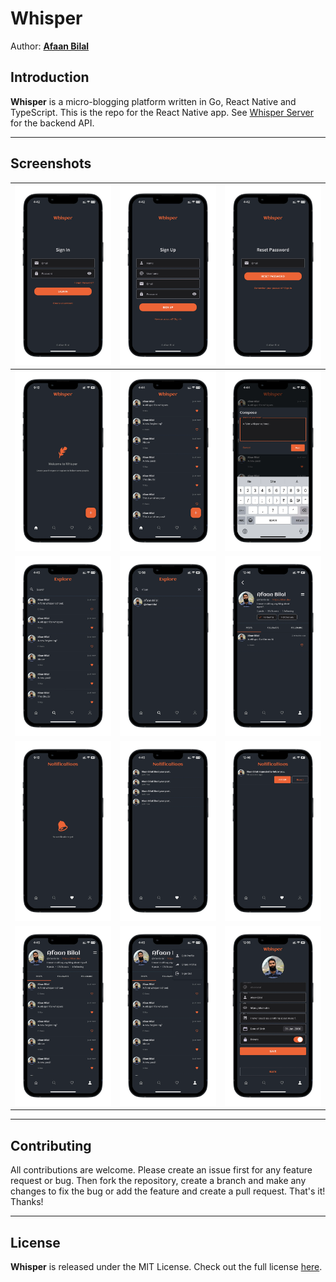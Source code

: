 Whisper
=======

Author: **[Afaan Bilal](https://afaan.dev)**

## Introduction
**Whisper** is a micro-blogging platform written in Go, React Native and TypeScript. This is the repo for the React Native app. See [Whisper Server](https://github.com/AfaanBilal/whisper) for the backend API.

---

## Screenshots

|              ![SignIn](/screenshots/SignIn.webp)              |             ![SignUp](/screenshots/SignUp.webp)             |        ![Reset Password](/screenshots/ResetPassword.webp)         |
| :-----------------------------------------------------------: | :---------------------------------------------------------: | :---------------------------------------------------------------: |
|             ![Welcome](/screenshots/Welcome.webp)             |               ![Home](/screenshots/Home.webp)               |               ![Compose](/screenshots/Compose.webp)               |
|             ![Explore](/screenshots/Explore.webp)             |     ![Explore Search](/screenshots/Explore-Search.webp)     |          ![User Profile](/screenshots/UserProfile.webp)           |
| ![Notifications Empty](/screenshots/Notifications-Empty.webp) | ![Notifications List](/screenshots/Notifications-List.webp) | ![Notifications Request](/screenshots/Notifications-Request.webp) |
|             ![Profile](/screenshots/Profile.webp)             |       ![Profile Menu](/screenshots/Profile-Menu.webp)       |          ![Edit Profile](/screenshots/EditProfile.webp)           |

---

## Contributing
All contributions are welcome. Please create an issue first for any feature request
or bug. Then fork the repository, create a branch and make any changes to fix the bug
or add the feature and create a pull request. That's it!
Thanks!

---

## License
**Whisper** is released under the MIT License.
Check out the full license [here](LICENSE).
